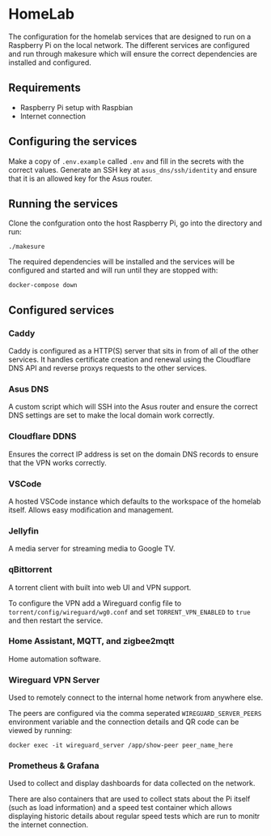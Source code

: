 # HomeLab

The configuration for the homelab services that are designed to run on a Raspberry Pi on the local network. The different services are configured and run through makesure which will ensure the correct dependencies are installed and configured.

## Requirements

- Raspberry Pi setup with Raspbian
- Internet connection

## Configuring the services

Make a copy of `.env.example` called `.env` and fill in the secrets with the correct values. Generate an SSH key at `asus_dns/ssh/identity` and ensure that it is an allowed key for the Asus router.

## Running the services

Clone the confguration onto the host Raspberry Pi, go into the directory and run:

```
./makesure
```

The required dependencies will be installed and the services will be configured and started and will run until they are stopped with:

```
docker-compose down
```

## Configured services

### Caddy

Caddy is configured as a HTTP(S) server that sits in from of all of the other services. It handles certificate creation and renewal using the Cloudflare DNS API and reverse proxys requests to the other services.

### Asus DNS

A custom script which will SSH into the Asus router and ensure the correct DNS settings are set to make the local domain work correctly.

### Cloudflare DDNS

Ensures the correct IP address is set on the domain DNS records to ensure that the VPN works correctly.

### VSCode

A hosted VSCode instance which defaults to the workspace of the homelab itself. Allows easy modification and management.

### Jellyfin

A media server for streaming media to Google TV.

### qBittorrent

A torrent client with built into web UI and VPN support.

To configure the VPN add a Wireguard config file to `torrent/config/wireguard/wg0.conf` and set `TORRENT_VPN_ENABLED` to `true` and then restart the service.

### Home Assistant, MQTT, and zigbee2mqtt

Home automation software.

### Wireguard VPN Server

Used to remotely connect to the internal home network from anywhere else.

The peers are configured via the comma seperated `WIREGUARD_SERVER_PEERS` environment variable and the connection details and QR code can be viewed by running:

```
docker exec -it wireguard_server /app/show-peer peer_name_here
```

### Prometheus & Grafana

Used to collect and display dashboards for data collected on the network.

There are also containers that are used to collect stats about the Pi itself (such as load information) and a speed test container which allows displaying historic details about regular speed tests which are run to monitr the internet connection.
